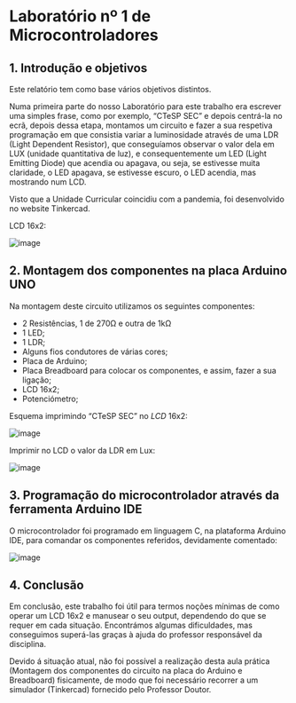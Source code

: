 # Laboratório nº 1 de Microcontroladores

## 1.	Introdução e objetivos
Este relatório tem como base vários objetivos distintos.

Numa primeira parte do nosso Laboratório para este trabalho era escrever uma simples frase, como por exemplo, “CTeSP SEC” e depois centrá-la no ecrã, depois dessa etapa,  montamos um circuito e fazer a sua respetiva programação em que consistia variar a luminosidade através de uma LDR (Light Dependent Resistor), que conseguíamos observar o valor dela em LUX (unidade quantitativa de luz), e consequentemente um LED (Light Emitting Diode) que acendia ou apagava, ou seja, se estivesse muita claridade, o LED apagava, se estivesse escuro, o LED acendia, mas mostrando num LCD.


Visto que a Unidade Curricular coincidiu com a pandemia, foi desenvolvido no website Tinkercad.

LCD 16x2:

![image](https://github.com/user-attachments/assets/33fa52ad-011d-44d5-a14a-8c02502e733c)


## 2.	Montagem dos componentes na placa Arduino UNO
Na montagem deste circuito utilizamos os seguintes componentes:
- 2 Resistências, 1 de 270Ω e outra de 1kΩ
- 1 LED;
- 1 LDR;
- Alguns fios condutores de várias cores;
- Placa de Arduino;
- Placa Breadboard para colocar os componentes, e assim, fazer a sua ligação;
- LCD 16x2;
- Potenciómetro;



Esquema imprimindo “CTeSP SEC” no *LCD* 16x2:

![image](https://github.com/user-attachments/assets/7d71c7ab-92c7-4957-a762-ae8943ad49b9)



Imprimir no LCD o valor da LDR em Lux:

![image](https://github.com/user-attachments/assets/c3d1023c-8af9-4708-8328-8f6ab8ff09e3)


## 3.	Programação do microcontrolador através da ferramenta Arduino IDE
O microcontrolador foi programado em linguagem C, na plataforma Arduino IDE, para comandar os componentes referidos, devidamente comentado:

![image](https://github.com/user-attachments/assets/d19779e1-c346-4c69-9727-4e61ef1e8cdc)



## 4.	Conclusão
Em conclusão, este trabalho foi útil para termos noções mínimas de como operar um LCD 16x2 e manusear o seu output, dependendo do que se requer em cada situação.
Encontrámos algumas dificuldades, mas conseguimos superá-las graças à ajuda do professor responsável da disciplina.

Devido á situação atual, não foi possível a realização desta aula prática (Montagem dos componentes do circuito na placa do Arduino e Breadboard) fisicamente, de modo que foi necessário recorrer a um simulador (Tinkercad) fornecido pelo Professor Doutor.



